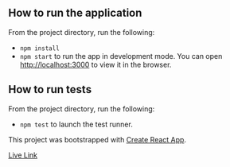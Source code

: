 ## How to run the application

From the project directory, run the following:

* `npm install`
* `npm start` to run the app in development mode. You can open [http://localhost:3000](http://localhost:3000) to view it in the browser.

## How to run tests

From the project directory, run the following:

* `npm test` to launch the test runner.

This project was bootstrapped with [Create React App](https://github.com/facebook/create-react-app).

[Live Link](https://jesusmontano.github.io/tradeshift-challenge/)

